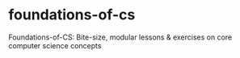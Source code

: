 # foundations-of-cs
Foundations-of-CS: Bite-size, modular lessons &amp; exercises on core computer science concepts

